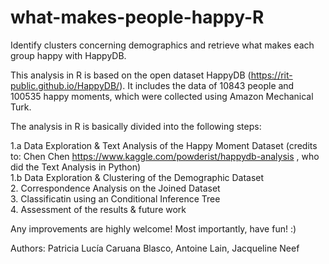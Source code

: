 # what-makes-people-happy-R
Identify clusters concerning demographics and retrieve what makes each group happy with HappyDB.

This analysis in R is based on the open dataset HappyDB (https://rit-public.github.io/HappyDB/). 
It includes the data of 10843 people and 100535 happy moments, which were collected using Amazon Mechanical Turk. 

The analysis in R is basically divided into the following steps:  

1.a Data Exploration & Text Analysis of the Happy Moment Dataset (credits to: Chen Chen https://www.kaggle.com/powderist/happydb-analysis , who did the Text Analysis in Python)  
1.b Data Exploration & Clustering of the Demographic Dataset  
2. Correspondence Analysis on the Joined Dataset  
3. Classificatin using an Conditional Inference Tree  
4. Assessment of the results & future work  

Any improvements are highly welcome!
Most importantly, have fun! :)

Authors:
Patricia Lucía Caruana Blasco, Antoine Lain, Jacqueline Neef

